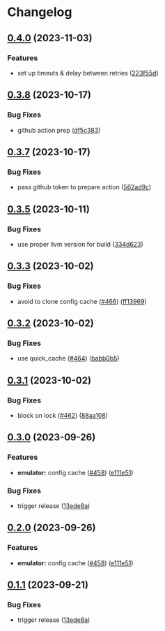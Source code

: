 # Changelog











## [0.4.0](https://github.com/getgems-io/tonlibjson/compare/tvm-grpc-v0.3.11...tvm-grpc-v0.4.0) (2023-11-03)


### Features

* set up timeuts & delay between retries ([223f55d](https://github.com/getgems-io/tonlibjson/commit/223f55d1e1fa8b2cfdf630aa3e066b69acbb071d))

## [0.3.8](https://github.com/getgems-io/tonlibjson/compare/tvm-grpc-v0.3.7...tvm-grpc-v0.3.8) (2023-10-17)


### Bug Fixes

* github action prep ([df5c383](https://github.com/getgems-io/tonlibjson/commit/df5c383efac42714459cb5744ea37933581b05d2))

## [0.3.7](https://github.com/getgems-io/tonlibjson/compare/tvm-grpc-v0.3.6...tvm-grpc-v0.3.7) (2023-10-17)


### Bug Fixes

* pass github token to prepare action ([562ad9c](https://github.com/getgems-io/tonlibjson/commit/562ad9c7ab638128c7e8242f4ae53cb360f9faf2))

## [0.3.5](https://github.com/getgems-io/tonlibjson/compare/tvm-grpc-v0.3.4...tvm-grpc-v0.3.5) (2023-10-11)


### Bug Fixes

* use proper llvm version for build ([334d623](https://github.com/getgems-io/tonlibjson/commit/334d6235c2f93bcbab01ac447acdd7f0f1043187))

## [0.3.3](https://github.com/getgems-io/tonlibjson/compare/tvm-grpc-v0.3.2...tvm-grpc-v0.3.3) (2023-10-02)


### Bug Fixes

* avoid to clone config cache ([#466](https://github.com/getgems-io/tonlibjson/issues/466)) ([ff13969](https://github.com/getgems-io/tonlibjson/commit/ff13969e77ed798f4231ea1c1573410b86983c73))

## [0.3.2](https://github.com/getgems-io/tonlibjson/compare/tvm-grpc-v0.3.1...tvm-grpc-v0.3.2) (2023-10-02)


### Bug Fixes

* use quick_cache ([#464](https://github.com/getgems-io/tonlibjson/issues/464)) ([babb0b5](https://github.com/getgems-io/tonlibjson/commit/babb0b5c5f0e6bb156ef4947afd1b3fc9d85de03))

## [0.3.1](https://github.com/getgems-io/tonlibjson/compare/tvm-grpc-v0.3.0...tvm-grpc-v0.3.1) (2023-10-02)


### Bug Fixes

* block on lock ([#462](https://github.com/getgems-io/tonlibjson/issues/462)) ([88aa108](https://github.com/getgems-io/tonlibjson/commit/88aa108265852502393cdec6dfdc21389c38b269))

## [0.3.0](https://github.com/getgems-io/tonlibjson/compare/tvm-grpc-v0.2.0...tvm-grpc-v0.3.0) (2023-09-26)


### Features

* **emulator:** config cache  ([#458](https://github.com/getgems-io/tonlibjson/issues/458)) ([e111e51](https://github.com/getgems-io/tonlibjson/commit/e111e51b6653dd52595e85cbc1831a9b5dab9d61))


### Bug Fixes

* trigger release ([13ede8a](https://github.com/getgems-io/tonlibjson/commit/13ede8aba7ccb932b275853e823a604955f95907))

## [0.2.0](https://github.com/getgems-io/tonlibjson/compare/tvm-grpc-v0.1.1...tvm-grpc-v0.2.0) (2023-09-26)


### Features

* **emulator:** config cache  ([#458](https://github.com/getgems-io/tonlibjson/issues/458)) ([e111e51](https://github.com/getgems-io/tonlibjson/commit/e111e51b6653dd52595e85cbc1831a9b5dab9d61))

## [0.1.1](https://github.com/getgems-io/tonlibjson/compare/tvm-grpc-v0.1.0...tvm-grpc-v0.1.1) (2023-09-21)


### Bug Fixes

* trigger release ([13ede8a](https://github.com/getgems-io/tonlibjson/commit/13ede8aba7ccb932b275853e823a604955f95907))
